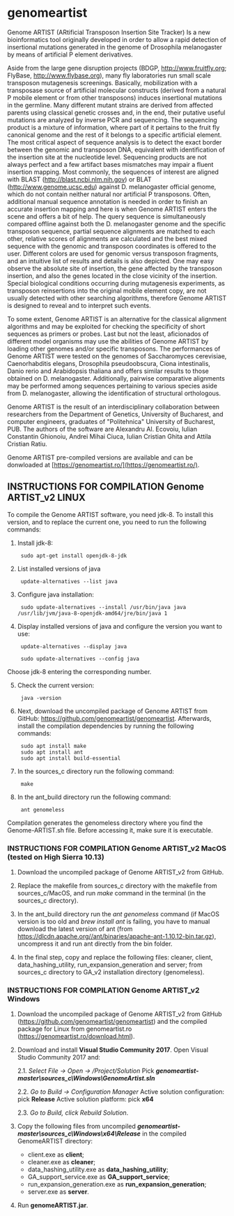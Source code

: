 # genomeartist
Genome ARTIST (ARtificial Transposon Insertion Site Tracker)
Is a new bioinformatics tool originally developed in order to allow a rapid detection of insertional mutations generated in the genome of Drosophila melanogaster by means of artificial P element derivatives. 

Aside from the large gene disruption projects (BDGP, http://www.fruitfly.org; FlyBase, http://www.flybase.org), many fly laboratories run small scale transposon mutagenesis screenings. Basically, mobilization with a transposase source of artificial molecular constructs (derived from a natural P mobile element or from other transposons) induces insertional mutations in the germline. Many different mutant strains are derived from affected parents using classical genetic crosses and, in the end, their putative useful mutations are analyzed by inverse PCR and sequencing. The sequencing product is a mixture of information, where part of it pertains to the fruit fly canonical genome and the rest of it belongs to a specific artificial element. The most critical aspect of sequence analysis is to detect the exact border between the genomic and transposon DNA, equivalent with identification of the insertion site at the nucleotide level. Sequencing products are not always perfect and a few artifact bases mismatches may impair a fluent insertion mapping. Most commonly, the sequences of interest are aligned with BLAST (http://blast.ncbi.nlm.nih.gov) or BLAT (http://www.genome.ucsc.edu) against D. melanogaster official genome, which do not contain neither natural nor artificial P transposons. Often, additional manual sequence annotation is needed in order to finish an accurate insertion mapping and here is when Genome ARTIST enters the scene and offers a bit of help. The query sequence is simultaneously compared offline against both the D. melanogaster genome and the specific transposon sequence, partial sequence alignments are matched to each other, relative scores of alignments are calculated and the best mixed sequence with the genomic and transposon coordinates is offered to the user. Different colors are used for genomic versus transposon fragments, and an intuitive list of results and details is also depicted. One may easy observe the absolute site of insertion, the gene affected by the transposon insertion, and also the genes located in the close vicinity of the insertion. Special biological conditions occurring during mutagenesis experiments, as transposon reinsertions into the original mobile element copy, are not usually detected with other searching algorithms, therefore Genome ARTIST is designed to reveal and to interpret such events. 

To some extent, Genome ARTIST is an alternative for the classical alignment algorithms and may be exploited for checking the specificity of short sequences as primers or probes. Last but not the least, aficionados of different model organisms may use the abilities of Genome ARTIST by loading other genomes and/or specific transposons. The performances of Genome ARTIST were tested on the genomes of Saccharomyces cerevisiae, Caenorhabditis elegans, Drosophila pseudoobscura, Ciona intestinalis, Danio rerio and Arabidopsis thaliana and offers similar results to those obtained on D. melanogaster. Additionally, pairwise comparative alignments may be performed among sequences pertaining to various species aside from D. melanogaster, allowing the identification of structural orthologous. 


Genome ARTIST is the result of an interdisciplinary collaboration between researchers from the Department of Genetics, University of Bucharest, and computer engineers, graduates of "Politehnica" University of Bucharest, PUB. The authors of the software are Alexandru Al. Ecovoiu, Iulian Constantin Ghionoiu, Andrei Mihai Ciuca, Iulian Cristian Ghita and Attila Cristian Ratiu.

Genome ARTIST pre-compiled versions are available and can be donwloaded at [https://genomeartist.ro/](https://genomeartist.ro/). 


## INSTRUCTIONS FOR COMPILATION Genome ARTIST_v2 LINUX

To compile the Genome ARTIST software, you need jdk-8. To install this version, and to replace the current one, you need to run the following commands:

1. Install jdk-8:

        sudo apt-get install openjdk-8-jdk

2. List installed versions of java

        update-alternatives --list java

3. Configure java installation:

        sudo update-alternatives --install /usr/bin/java java /usr/lib/jvm/java-8-openjdk-amd64/jre/bin/java 1

4. Display installed versions of java and configure the version you want to use:

        update-alternatives --display java

        sudo update-alternatives --config java

Choose jdk-8 entering the corresponding number.

5. Check the current version:

        java -version

6. Next, download the uncompiled package of Genome ARTIST from GitHub: https://github.com/genomeartist/genomeartist. Afterwards, install the compilation dependencies by running the following commands:

        sudo apt install make
        sudo apt install ant
        sudo apt install build-essential

7. In the sources_c directory run the following command:
        
        make

8. In the ant_build directory run the following command:
        
        ant genomeless

Compilation generates the genomeless directory where you find the Genome-ARTIST.sh file. Before accessing it, make sure it is executable.



### INSTRUCTIONS FOR COMPILATION Genome ARTIST_v2 MacOS (tested on High Sierra 10.13)

1. Download the uncompiled package of Genome ARTIST_v2 from GitHub.

2. Replace the makefile from sources_c directory with the makefile from sources_c/MacOS, and run *make* command in the terminal (in the sources_c directory).

3. In the ant_build directory run the *ant genomeless* command (if MacOS version is too old and *brew install ant* is failing, you have to manual download the latest version of ant (from https://dlcdn.apache.org//ant/binaries/apache-ant-1.10.12-bin.tar.gz), uncompress it and run ant directly from the bin folder.

4. In the final step, copy and replace the following files: cleaner, client, data_hashing_utility, run_expansion_generation and server; from sources_c directory to GA_v2 installation directory (genomeless).



### INSTRUCTIONS FOR COMPILATION Genome ARTIST_v2 Windows

1. Download the uncompiled package of Genome ARTIST_v2 from GitHub (https://github.com/genomeartist/genomeartist) and the compiled package for Linux from genomeartist.ro (https://genomeartist.ro/download.html).

2. Download and install **Visual Studio Community 2017**. Open Visual Studio Community 2017 and:
 
      2.1. *Select File -> Open -> /Project/Solution*
           Pick ***genomeartist-master\sources_c\Windows\GenomeArtist.sln***
       
      2.2. *Go to Build -> Configuration Manager*
           Active solution configuration: pick **Release**
           Active solution platform: pick **x64**
       
      2.3. *Go to Build, click Rebuild Solution*.
  
3. Copy the following files from uncompiled ***genomeartist-master\sources_c\Windows\x64\Release*** in the compiled GenomeARTIST directory:
       
      - client.exe as **client**;
      - cleaner.exe as **cleaner**;
      - data_hashing_utility.exe as **data_hashing_utility**;
      - GA_support_service.exe as **GA_support_service**;
      - run_expansion_generation.exe as **run_expansion_generation**;
      - server.exe as **server**.

4. Run **genomeARTIST.jar**.
